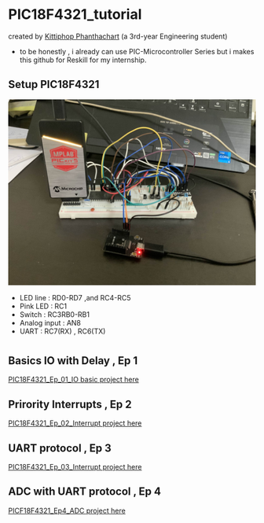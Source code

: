 # PIC18F4321_tutorial
created by [Kittiphop Phanthachart](https://bento.me/mac-kittiphop) (a 3rd-year Engineering student)
- to be honestly , i already can use PIC-Microcontroller Series but i makes this github for Reskill for my internship.

## Setup PIC18F4321

![image_1](https://github.com/XACKIES/PIC18F4321_tutorial/blob/main/Doc/IMG_1184.jpg)


- LED line     :  RD0-RD7 ,and RC4-RC5
- Pink LED     :  RC1
- Switch       :  RC3RB0-RB1
- Analog input :  AN8
- UART         :  RC7(RX) , RC6(TX)



#
## Basics IO with Delay , Ep 1 
[PIC18F4321_Ep_01_IO basic project here](https://github.com/XACKIES/PIC18F4321_tutorial/tree/main/PIC18F4321_Ep_01_IO%20basic.X)


## Prirority Interrupts , Ep 2
[PIC18F4321_Ep_02_Interrupt project here](https://github.com/XACKIES/PIC18F4321_tutorial/tree/main/PIC18F4321_Ep_02_Interrupt.X)


## UART protocol , Ep 3
[PIC18F4321_Ep_03_Interrupt project here](https://github.com/XACKIES/PIC18F4321_tutorial/tree/main/PIC18F4321_Ep_03_UART.X)


## ADC with UART protocol , Ep 4
[PICF18F4321_Ep4_ADC project here](https://github.com/XACKIES/PIC18F4321_tutorial/tree/main/PICF18F4321_Ep4_ADC.X)
